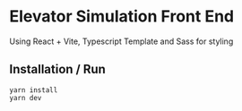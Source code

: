 # Elevator Simulation Front End

Using React + Vite, Typescript Template and Sass for styling

## Installation / Run

```
yarn install
yarn dev
```
